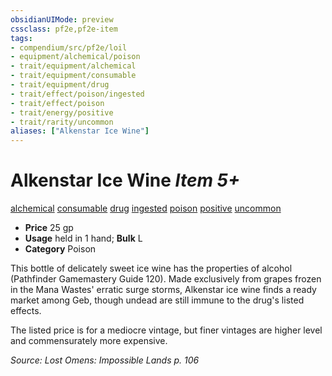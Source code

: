 ```yaml
---
obsidianUIMode: preview
cssclass: pf2e,pf2e-item
tags:
- compendium/src/pf2e/loil
- equipment/alchemical/poison
- trait/equipment/alchemical
- trait/equipment/consumable
- trait/equipment/drug
- trait/effect/poison/ingested
- trait/effect/poison
- trait/energy/positive
- trait/rarity/uncommon
aliases: ["Alkenstar Ice Wine"]
---
```

# Alkenstar Ice Wine *Item 5+*  
[alchemical](alchemical.md)  [consumable](consumable.md)  [drug](drug-gmg.md)  [ingested](ingested.md)  [poison](rules/traits/poison.md)  [positive](positive.md)  [uncommon](uncommon.md)  

- **Price** 25 gp
- **Usage** held in 1 hand; **Bulk** L
- **Category** Poison

This bottle of delicately sweet ice wine has the properties of alcohol (Pathfinder Gamemastery Guide 120). Made exclusively from grapes frozen in the Mana Wastes' erratic surge storms, Alkenstar ice wine finds a ready market among Geb, though undead are still immune to the drug's listed effects.

The listed price is for a mediocre vintage, but finer vintages are higher level and commensurately more expensive.

*Source: Lost Omens: Impossible Lands p. 106*